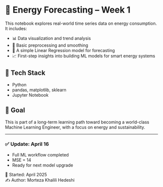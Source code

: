 # 🧠 Energy Forecasting – Week 1

This notebook explores real-world time series data on energy consumption.  
It includes:

- 📊 Data visualization and trend analysis  
- 🧪 Basic preprocessing and smoothing  
- 🔁 A simple Linear Regression model for forecasting  
- 📈 First-step insights into building ML models for smart energy systems

## 🔧 Tech Stack
- Python
- pandas, matplotlib, sklearn
- Jupyter Notebook

## 🚀 Goal
This is part of a long-term learning path toward becoming a world-class Machine Learning Engineer, with a focus on energy and sustainability.

---
### ✅ Update: April 16
- Full ML workflow completed
- MSE = 14
- Ready for next model upgrade

📅 Started: April 2025  
✍️ Author: Morteza Khalili Hedeshi
